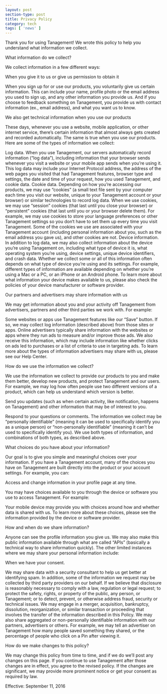 ```yaml
---
layout: post
section-type: post
title: Privacy Policy
category: tech
tags: [ 'news' ]
---
```


Thank you for using Tanagement! We wrote this policy to help you understand what information we collect.

What information do we collect?

We collect information in a few different ways:

When you give it to us or give us permission to obtain it

When you sign up for or use our products, you voluntarily give us certain information. This can include your name, profile photo or the email address you used to sign up, and any other information you provide us. And if you choose to feedback something on Tanagement, you provide us with contact information (ex., email address), and what you want us to know.

We also get technical information when you use our products

These days, whenever you use a website, mobile application, or other internet service, there’s certain information that almost always gets created and recorded automatically. The same is true when you use our products. Here are some of the types of information we collect:

Log data. When you use Tanagement, our servers automatically record information (“log data”), including information that your browser sends whenever you visit a website or your mobile app sends when you’re using it. This log data may include your Internet Protocol address, the address of the web pages you visited that had Tanagement features, browser type and settings, the date and time of your request, how you used Tanagement, and cookie data.
Cookie data. Depending on how you’re accessing our products, we may use “cookies” (a small text file sent by your computer each time you visit our website, unique to your Tanagement account or your browser) or similar technologies to record log data. When we use cookies, we may use “session” cookies (that last until you close your browser) or “persistent” cookies (that last until you or your browser delete them). For example, we may use cookies to store your language preferences or other Tanagement settings so you don‘t have to set them up every time you visit Tanagement. Some of the cookies we use are associated with your Tanagement account (including personal information about you, such as the email address you gave us), and other cookies are not.
Device information. In addition to log data, we may also collect information about the device you’re using Tanagement on, including what type of device it is, what operating system you’re using, device settings, unique device identifiers, and crash data. Whether we collect some or all of this information often depends on what type of device you’re using and its settings. For example, different types of information are available depending on whether you’re using a Mac or a PC, or an iPhone or an Android phone. To learn more about what information your device makes available to us, please also check the policies of your device manufacturer or software provider.

Our partners and advertisers may share information with us

We may get information about you and your activity off Tanagement from advertisers, partners and other third parties we work with. For example:

Some websites or apps use Tanagement features like our “Save” button. If so, we may collect log information (described above) from those sites or apps.
Online advertisers typically share information with the websites or apps where they run ads to measure and/or improve those ads. We also receive this information, which may include information like whether clicks on ads led to purchases or a list of criteria to use in targeting ads.
To learn more about the types of information advertisers may share with us, please see our Help Center.

How do we use the information we collect?

We use the information we collect to provide our products to you and make them better, develop new products, and protect Tanagement and our users. For example, we may log how often people use two different versions of a product, which can help us understand which version is better.

Send you updates (such as when certain activity, like notification, happens on Tanagement) and other information that may be of interest to you.

Respond to your questions or comments.
The information we collect may be “personally identifiable” (meaning it can be used to specifically identify you as a unique person) or “non-personally identifiable” (meaning it can’t be used to specifically identify you). We use both types of information, and combinations of both types, as described above.

What choices do you have about your information?

Our goal is to give you simple and meaningful choices over your information. If you have a Tanagement account, many of the choices you have on Tanagement are built directly into the product or your account settings. For example, you can:

Access and change information in your profile page at any time.

You may have choices available to you through the device or software you use to access Tanagement. For example:

Your mobile device may provide you with choices around how and whether data is shared with us.
To learn more about these choices, please see the information provided by the device or software provider.

How and when do we share information?

Anyone can see the profile information you give us. We may also make this public information available through what are called “APIs” (basically a technical way to share information quickly). The other limited instances where we may share your personal information include:

When we have your consent. 

We may share data with a security consultant to help us get better at identifying spam. In addition, some of the information we request may be collected by third party providers on our behalf.
If we believe that disclosure is reasonably necessary to comply with a law, regulation or legal request; to protect the safety, rights, or property of the public, any person, or Tanagement; or to detect, prevent, or otherwise address fraud, security or technical issues.
We may engage in a merger, acquisition, bankruptcy, dissolution, reorganization, or similar transaction or proceeding that involves the transfer of the information described in this Policy.
We may also share aggregated or non-personally identifiable information with our partners, advertisers or others. For example, we may tell an advertiser on Tanagement how many people saved something they shared, or the percentage of people who click on a Pin after viewing it.

How do we make changes to this policy?

We may change this policy from time to time, and if we do we’ll post any changes on this page. If you continue to use Tanagement after those changes are in effect, you agree to the revised policy. If the changes are significant, we may provide more prominent notice or get your consent as required by law.

Effective: September 11, 2016